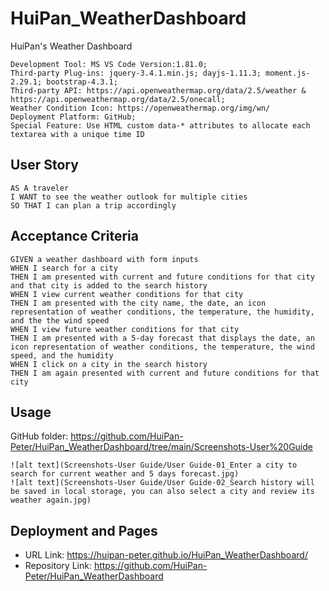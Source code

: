 # HuiPan_WeatherDashboard
HuiPan's Weather Dashboard
```
Development Tool: MS VS Code Version:1.81.0;
Third-party Plug-ins: jquery-3.4.1.min.js; dayjs-1.11.3; moment.js-2.29.1; bootstrap-4.3.1;
Third-party API: https://api.openweathermap.org/data/2.5/weather & https://api.openweathermap.org/data/2.5/onecall; 
Weather Condition Icon: https://openweathermap.org/img/wn/
Deployment Platform: GitHub;
Special Feature: Use HTML custom data-* attributes to allocate each textarea with a unique time ID
```
## User Story
```
AS A traveler
I WANT to see the weather outlook for multiple cities
SO THAT I can plan a trip accordingly
```
## Acceptance Criteria
```
GIVEN a weather dashboard with form inputs
WHEN I search for a city
THEN I am presented with current and future conditions for that city and that city is added to the search history
WHEN I view current weather conditions for that city
THEN I am presented with the city name, the date, an icon representation of weather conditions, the temperature, the humidity, and the the wind speed
WHEN I view future weather conditions for that city
THEN I am presented with a 5-day forecast that displays the date, an icon representation of weather conditions, the temperature, the wind speed, and the humidity
WHEN I click on a city in the search history
THEN I am again presented with current and future conditions for that city
```
## Usage
GitHub folder: https://github.com/HuiPan-Peter/HuiPan_WeatherDashboard/tree/main/Screenshots-User%20Guide
```
![alt text](Screenshots-User Guide/User Guide-01_Enter a city to search for current weather and 5 days forecast.jpg)
![alt text](Screenshots-User Guide/User Guide-02_Search history will be saved in local storage, you can also select a city and review its weather again.jpg)

```
## Deployment and Pages
- URL Link: https://huipan-peter.github.io/HuiPan_WeatherDashboard/
- Repository Link: https://github.com/HuiPan-Peter/HuiPan_WeatherDashboard